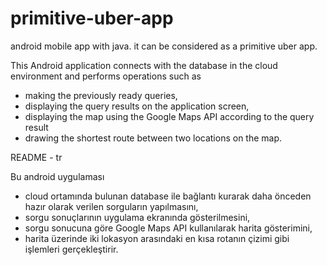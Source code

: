 # primitive-uber-app

android mobile app with java. it can be considered as a primitive uber app.

This Android application connects with the database in the cloud environment and performs operations such as 
* making the previously ready queries, 
* displaying the query results on the application screen, 
* displaying the map using the Google Maps API according to the query result
* drawing the shortest route between two locations on the map.

README - tr

Bu android uygulaması 
* cloud ortamında bulunan database ile bağlantı kurarak daha önceden hazır olarak verilen sorguların yapılmasını, 
* sorgu sonuçlarının uygulama ekranında gösterilmesini, 
* sorgu sonucuna göre Google Maps API kullanılarak harita gösterimini, 
* harita üzerinde iki lokasyon arasındaki en kısa rotanın çizimi gibi işlemleri gerçekleştirir.
